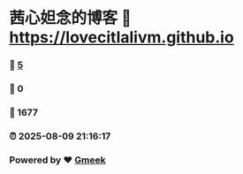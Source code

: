 # 茜心妲念的博客 :link: https://lovecitlalivm.github.io 
### :page_facing_up: [5](https://lovecitlalivm.github.io/tag.html) 
### :speech_balloon: 0 
### :hibiscus: 1677 
### :alarm_clock: 2025-08-09 21:16:17 
### Powered by :heart: [Gmeek](https://github.com/Meekdai/Gmeek)
